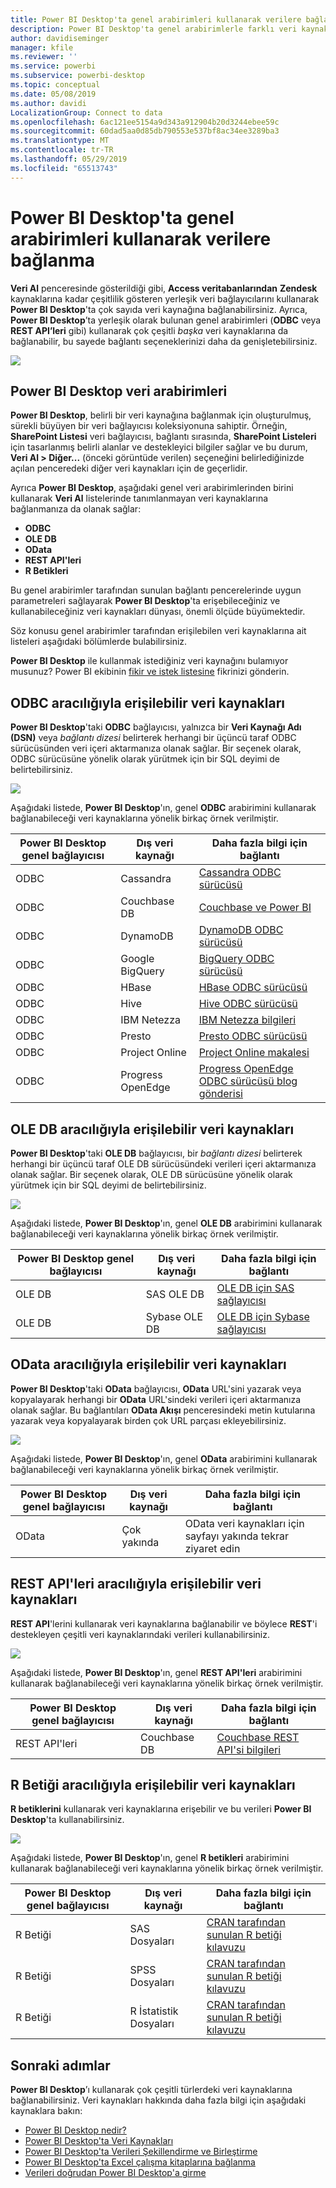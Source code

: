 ```yaml
---
title: Power BI Desktop'ta genel arabirimleri kullanarak verilere bağlanma
description: Power BI Desktop'ta genel arabirimlerle farklı veri kaynaklarına bağlanmayı öğrenin
author: davidiseminger
manager: kfile
ms.reviewer: ''
ms.service: powerbi
ms.subservice: powerbi-desktop
ms.topic: conceptual
ms.date: 05/08/2019
ms.author: davidi
LocalizationGroup: Connect to data
ms.openlocfilehash: 6ac121ee5154a9d343a912904b20d3244ebee59c
ms.sourcegitcommit: 60dad5aa0d85db790553e537bf8ac34ee3289ba3
ms.translationtype: MT
ms.contentlocale: tr-TR
ms.lasthandoff: 05/29/2019
ms.locfileid: "65513743"
---
```

# <a name="connect-to-data-using-generic-interfaces-in-power-bi-desktop"></a>Power BI Desktop'ta genel arabirimleri kullanarak verilere bağlanma
**Veri Al** penceresinde gösterildiği gibi, **Access veritabanlarından** **Zendesk** kaynaklarına kadar çeşitlilik gösteren yerleşik veri bağlayıcılarını kullanarak **Power BI Desktop**'ta çok sayıda veri kaynağına bağlanabilirsiniz. Ayrıca, **Power BI Desktop**’ta yerleşik olarak bulunan genel arabirimleri (**ODBC** veya **REST API’leri** gibi) kullanarak çok çeşitli *başka* veri kaynaklarına da bağlanabilir, bu sayede bağlantı seçeneklerinizi daha da genişletebilirsiniz.

![](media/desktop-connect-using-generic-interfaces/generic-data-interfaces_1.png)

## <a name="power-bi-desktop-data-interfaces"></a>Power BI Desktop veri arabirimleri
**Power BI Desktop**, belirli bir veri kaynağına bağlanmak için oluşturulmuş, sürekli büyüyen bir veri bağlayıcısı koleksiyonuna sahiptir. Örneğin, **SharePoint Listesi** veri bağlayıcısı, bağlantı sırasında, **SharePoint Listeleri** için tasarlanmış belirli alanlar ve destekleyici bilgiler sağlar ve bu durum, **Veri Al > Diğer...** (önceki görüntüde verilen) seçeneğini belirlediğinizde açılan penceredeki diğer veri kaynakları için de geçerlidir.

Ayrıca **Power BI Desktop**, aşağıdaki genel veri arabirimlerinden birini kullanarak **Veri Al** listelerinde tanımlanmayan veri kaynaklarına bağlanmanıza da olanak sağlar:

* **ODBC**
* **OLE DB**
* **OData**
* **REST API'leri**
* **R Betikleri**

Bu genel arabirimler tarafından sunulan bağlantı pencerelerinde uygun parametreleri sağlayarak **Power BI Desktop**'ta erişebileceğiniz ve kullanabileceğiniz veri kaynakları dünyası, önemli ölçüde büyümektedir.

Söz konusu genel arabirimler tarafından erişilebilen veri kaynaklarına ait listeleri aşağıdaki bölümlerde bulabilirsiniz.

**Power BI Desktop** ile kullanmak istediğiniz veri kaynağını bulamıyor musunuz? Power BI ekibinin [fikir ve istek listesine](https://ideas.powerbi.com/) fikrinizi gönderin.

## <a name="data-sources-accessible-through-odbc"></a>ODBC aracılığıyla erişilebilir veri kaynakları
**Power BI Desktop**'taki **ODBC** bağlayıcısı, yalnızca bir **Veri Kaynağı Adı (DSN)** veya *bağlantı dizesi* belirterek herhangi bir üçüncü taraf ODBC sürücüsünden veri içeri aktarmanıza olanak sağlar. Bir seçenek olarak, ODBC sürücüsüne yönelik olarak yürütmek için bir SQL deyimi de belirtebilirsiniz.

![](media/desktop-connect-using-generic-interfaces/generic-data-interfaces_2.png)

Aşağıdaki listede, **Power BI Desktop**'ın, genel **ODBC** arabirimini kullanarak bağlanabileceği veri kaynaklarına yönelik birkaç örnek verilmiştir.

| Power BI Desktop genel bağlayıcısı | Dış veri kaynağı | Daha fazla bilgi için bağlantı |
| --- | --- | --- |
| ODBC |Cassandra |[Cassandra ODBC sürücüsü](http://www.simba.com/drivers/cassandra-odbc-jdbc/) |
| ODBC |Couchbase DB |[Couchbase ve Power BI](https://powerbi.microsoft.com/blog/visualizing-data-from-couchbase-server-v4-using-power-bi/) |
| ODBC |DynamoDB |[DynamoDB ODBC sürücüsü](http://www.simba.com/drivers/dynamodb-odbc-jdbc/) |
| ODBC |Google BigQuery |[BigQuery ODBC sürücüsü](http://www.simba.com/drivers/bigquery-odbc-jdbc/) |
| ODBC |HBase |[HBase ODBC sürücüsü](http://www.simba.com/drivers/hbase-odbc-jdbc/) |
| ODBC |Hive |[Hive ODBC sürücüsü](http://www.simba.com/drivers/hive-odbc-jdbc/) |
| ODBC |IBM Netezza |[IBM Netezza bilgileri](https://www.ibm.com/support/knowledgecenter/SSULQD_7.2.1/com.ibm.nz.datacon.doc/c_datacon_plg_overview.html) |
| ODBC |Presto |[Presto ODBC sürücüsü](http://www.simba.com/drivers/presto-odbc-jdbc/) |
| ODBC |Project Online |[Project Online makalesi](desktop-project-online-connect-to-data.md) |
| ODBC |Progress OpenEdge |[Progress OpenEdge ODBC sürücüsü blog gönderisi](https://na01.safelinks.protection.outlook.com/?url=https%3A%2F%2Fwww.progress.com%2Fblogs%2Fconnect-microsoft-power-bi-to-openedge-via-odbc-driver&data=02%7C01%7CMatt.Masson%40microsoft.com%7C5e63742e6c454308b58a08d4034b5923%7C72f988bf86f141af91ab2d7cd011db47%7C1%7C0%7C636137069555329811&sdata=gSu2Rq3vZ0uBVOgjaXxd8Y3uBf%2B8DidX6PG33jwAduY%3D&reserved=0) |

## <a name="data-sources-accessible-through-ole-db"></a>OLE DB aracılığıyla erişilebilir veri kaynakları
**Power BI Desktop**'taki **OLE DB** bağlayıcısı, bir *bağlantı dizesi* belirterek herhangi bir üçüncü taraf OLE DB sürücüsündeki verileri içeri aktarmanıza olanak sağlar. Bir seçenek olarak, OLE DB sürücüsüne yönelik olarak yürütmek için bir SQL deyimi de belirtebilirsiniz.

![](media/desktop-connect-using-generic-interfaces/generic-data-interfaces_3.png)

Aşağıdaki listede, **Power BI Desktop**'ın, genel **OLE DB** arabirimini kullanarak bağlanabileceği veri kaynaklarına yönelik birkaç örnek verilmiştir.

| Power BI Desktop genel bağlayıcısı | Dış veri kaynağı | Daha fazla bilgi için bağlantı |
| --- | --- | --- |
| OLE DB |SAS OLE DB |[OLE DB için SAS sağlayıcısı](https://support.sas.com/downloads/package.htm?pid=648) |
| OLE DB |Sybase OLE DB |[OLE DB için Sybase sağlayıcısı](http://infocenter.sybase.com/help/index.jsp?topic=/com.sybase.infocenter.dc35888.1550/doc/html/jon1256941734395.html) |

## <a name="data-sources-accessible-through-odata"></a>OData aracılığıyla erişilebilir veri kaynakları
**Power BI Desktop**'taki **OData** bağlayıcısı, **OData** URL'sini yazarak veya kopyalayarak herhangi bir **OData** URL'sindeki verileri içeri aktarmanıza olanak sağlar. Bu bağlantıları **OData Akışı** penceresindeki metin kutularına yazarak veya kopyalayarak birden çok URL parçası ekleyebilirsiniz.

![](media/desktop-connect-using-generic-interfaces/generic-data-interfaces_4.png)

Aşağıdaki listede, **Power BI Desktop**'ın, genel **OData** arabirimini kullanarak bağlanabileceği veri kaynaklarına yönelik birkaç örnek verilmiştir.

| Power BI Desktop genel bağlayıcısı | Dış veri kaynağı | Daha fazla bilgi için bağlantı |
| --- | --- | --- |
| OData |Çok yakında |OData veri kaynakları için sayfayı yakında tekrar ziyaret edin |

## <a name="data-sources-accessible-through-rest-apis"></a>REST API'leri aracılığıyla erişilebilir veri kaynakları
**REST API**'lerini kullanarak veri kaynaklarına bağlanabilir ve böylece **REST**'i destekleyen çeşitli veri kaynaklarındaki verileri kullanabilirsiniz.

![](media/desktop-connect-using-generic-interfaces/generic-data-interfaces_5.png)

Aşağıdaki listede, **Power BI Desktop**'ın, genel **REST API'leri** arabirimini kullanarak bağlanabileceği veri kaynaklarına yönelik birkaç örnek verilmiştir.

| Power BI Desktop genel bağlayıcısı | Dış veri kaynağı | Daha fazla bilgi için bağlantı |
| --- | --- | --- |
| REST API'leri |Couchbase DB |[Couchbase REST API'si bilgileri](https://powerbi.microsoft.com/blog/visualizing-data-from-couchbase-server-v4-using-power-bi/) |

## <a name="data-sources-accessible-through-r-script"></a>R Betiği aracılığıyla erişilebilir veri kaynakları
**R betiklerini** kullanarak veri kaynaklarına erişebilir ve bu verileri **Power BI Desktop**'ta kullanabilirsiniz.

![](media/desktop-connect-using-generic-interfaces/r-scripts-2.png)

Aşağıdaki listede, **Power BI Desktop**'ın, genel **R betikleri** arabirimini kullanarak bağlanabileceği veri kaynaklarına yönelik birkaç örnek verilmiştir.

| Power BI Desktop genel bağlayıcısı | Dış veri kaynağı | Daha fazla bilgi için bağlantı |
| --- | --- | --- |
| R Betiği |SAS Dosyaları |[CRAN tarafından sunulan R betiği kılavuzu](https://cran.r-project.org/doc/manuals/R-data.html) |
| R Betiği |SPSS Dosyaları |[CRAN tarafından sunulan R betiği kılavuzu](https://cran.r-project.org/doc/manuals/R-data.html) |
| R Betiği |R İstatistik Dosyaları |[CRAN tarafından sunulan R betiği kılavuzu](https://cran.r-project.org/doc/manuals/R-data.html) |

## <a name="next-steps"></a>Sonraki adımlar
**Power BI Desktop**’ı kullanarak çok çeşitli türlerdeki veri kaynaklarına bağlanabilirsiniz. Veri kaynakları hakkında daha fazla bilgi için aşağıdaki kaynaklara bakın:

* [Power BI Desktop nedir?](desktop-what-is-desktop.md)
* [Power BI Desktop'ta Veri Kaynakları](desktop-data-sources.md)
* [Power BI Desktop'ta Verileri Şekillendirme ve Birleştirme](desktop-shape-and-combine-data.md)
* [Power BI Desktop'ta Excel çalışma kitaplarına bağlanma](desktop-connect-excel.md)   
* [Verileri doğrudan Power BI Desktop'a girme](desktop-enter-data-directly-into-desktop.md)   

